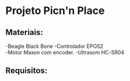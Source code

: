 # Projeto Picn'n Place


## Materiais:

  -Beagle Black Bone
  -Controlador EPOS2  
  -Motor Maxon com encoder.
  -Ultrasom HC-SR04
  
  
## Requisitos:

